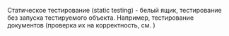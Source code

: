 Статическое тестирование (static testing) - белый ящик, тестирование без запуска тестируемого объекта. Например, тестирование документов (проверка их на корректность, см. )